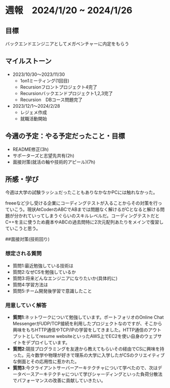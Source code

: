 # 週報　2024/1/20 ~ 2024/1/26

## 目標
バックエンドエンジニアとしてメガベンチャーに内定をもらう


## マイルストーン
- 2023/10/30〜2023/11/30
    - 1on1ミーティング(1回目)
    - Recursionフロントプロジェクト4完了
    - Recursionバックエンドプロジェクト1,2,3完了
    - Recursion　DBコース問題完了
- 2023/12/1〜2024/2/28
    - レジェメ作成
    - 就職活動開始


## 今週の予定：やる予定だったこと・目標
- README修正(3h)
- サポーターズと志望先共有(2h)
- 面接対策(就活の軸や技術的アピール)(7h)


## 所感・学び
今週は大学の試験ラッシュだったこともありなかなかPCには触れなかった。

freeeなど少し受ける企業にコーディングテストが入ることからその対策を行っていこう。現状AtCoderのABCでABまでは問題なく解けるがCとなると解ける問題が分かれていってしまうぐらいのスキルレベルだ。コーディングテストだとC++を主に使うため鹿本やABCの過去問特に2次元配列あたりをメインで復習していこうと思う。

##面接対策(技術回り)
### 想定される質問 
- 質問1:最近勉強している技術は
- 質問2:なぜCSを勉強しているか
- 質問3:将来どんなエンジニアになりたいか(具体的に)
- 質問4:学習方法は
- 質問5:チーム開発後学習で意識したこと

### 用意していく解答
- **質問1**:ネットワークについて勉強しています。ポートフォリオのOnline Chat MessengerがUDP/TCP接続を利用したプロジェクトなのですが、そこから興味をもちHTTP通信やTCP/IPの学習をしてきました。HTTP通信のアウトプットとしてresume websiteといったAWS上でEC2を使い自身のウェブサイトをデプロイしています。
- **質問2**:競技プログラミングを友達から教えてもらいその経由でCSに興味を持った。元々数学や物理が好きで理系の大学に入学したがCSのクリエイティブな側面とその応用性に惹かれた。
- **質問3**:今クライアントサーバーアーキテクチャについて学べたので、次はデータベースアーキテクチャについて学びシャーディングといった負荷分散法でパフォーマンスの改善に貢献していきたい。
